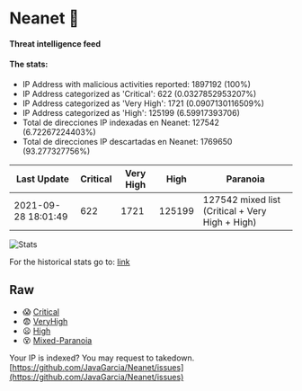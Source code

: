 # Neanet :hocho:
#### Threat intelligence feed
#### The stats:

- IP Address with malicious activities reported: 1897192 (100%)
- IP Address categorized as 'Critical':  622 (0.0327852953207%)
- IP Address categorized as 'Very High':  1721 (0.0907130116509%)
- IP Address categorized as 'High':  125199 (6.59917393706)
- Total de direcciones IP indexadas en Neanet:  127542 (6.72267224403%)
- Total de direcciones IP descartadas en Neanet:  1769650 (93.277327756%)

| Last Update | Critical | Very High | High | Paranoia |
| --- | --- | --- | --- | --- |
| 2021-09-28 18:01:49 | 622 | 1721 | 125199 | 127542 mixed list (Critical + Very High + High)|

![Stats](https://docs.google.com/spreadsheets/d/e/2PACX-1vSnaNMIXVabIpDJjufMlzH7poXnshF3mgd8Is1g9ytUEzVsP5my4Trn8f-xkoLLQ38xpL3HtmUexLo6/pubchart?oid=501124687&format=image)

For the historical stats go to: [link](/stats.csv)
## Raw
- :scream: [Critical](https://raw.githubusercontent.com/JavaGarcia/Neanet/master/blacklists/neanet_critical.txt)
- :fearful: [VeryHigh](https://raw.githubusercontent.com/JavaGarcia/Neanet/master/blacklists/neanet_veryHigh.txtt)
- :frowning: [High](https://raw.githubusercontent.com/JavaGarcia/Neanet/master/blacklists/neanet_high.txt)
- :dizzy_face: [Mixed-Paranoia](https://raw.githubusercontent.com/JavaGarcia/Neanet/master/blacklists/neanet_all.txt)


Your IP is indexed? You may request to takedown. [https://github.com/JavaGarcia/Neanet/issues](https://github.com/JavaGarcia/Neanet/issues)


































































































































































































































































































































































































































































































































































































































































































































































































































































































































































































































































































































































































































































































































































































































































































































































































































































































































































































































































































































































































































































































































































































































































































































































































































































































































































































































































































































































































































































































































































































































































































































































































































































































































































































































































































































































































































































































































































































































































































































































































































































































































































































































































































































































































































































































































































































































































































































































































































































































































































































































































































































































































































































































































































































































































































































































































































































































































































































































































































































































































































































































































































































































































































































































































































































































































































































































































































































































































































































































































































































































































































































































































































































































































































































































































































































































































































































































































































































































































































































































































































































































































































































































































































































































































































































































































































































































































































































































































































































































































































































































































































































































































































































































